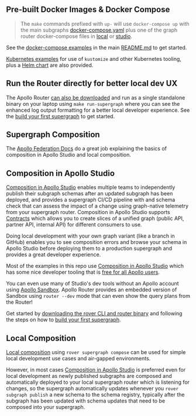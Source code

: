 ## Pre-built Docker Images & Docker Compose

> The `make` commands prefixed with `up-` will use `docker-compose up` with the main subgraphs [docker-compose.yaml](/docker-compose.yaml) plus one of the graph router docker-compose files in [local](./local/) or [studio](./studio/).

See the [docker-compose examples](/README.md#apollo-router-pre-built-docker-images) in the main [README.md](/README.md) to get started.

[Kubernetes examples](https://www.apollographql.com/docs/router/containerization/kubernetes) for use of `kustomize` and other Kubernetes tooling, plus a [Helm chart](https://www.apollographql.com/docs/router/containerization/kubernetes) are also provided.

## Run the Router directly for better local dev UX

The Apollo Router [can also be downloaded](/README.md#prerequisites) and run as a single standalone binary on your laptop using `make run-supergraph` where you can see the enhanced log output formatting for a better local developer experience. See the [build your first supergraph](/README.md#build-your-first-supergraph) to get started.

## Supergraph Composition

The [Apollo Federation Docs](https://www.apollographql.com/docs/federation/) do a great job explaining the basics of composition in Apollo Studio and local composition.

## Composition in Apollo Studio

[Composition in Apollo Studio](https://www.apollographql.com/docs/federation/quickstart/studio-composition) enables multiple teams to independently publish their subgraph schemas after an updated subgraph has been deployed, and provides a supergraph CI/CD pipeline with and schema check that can assess the impact of a change using graph-native telemetry from your supergraph router. Composition in Apollo Studio supports [Contracts](https://www.apollographql.com/docs/studio/contracts/) which allows you to create slices of a unified graph (public API, partner API, internal API) for different consumers to use.

Doing local development with your own graph variant (like a branch in GitHub) enables you to see composition errors and browse your schema in Apollo Studio before deploying them to a production supergraph and provides a great developer experience.

Most of the examples in this repo use [Composition in Apollo Studio](https://www.apollographql.com/docs/federation/quickstart/studio-composition) which has some nice developer tooling that is [free for all Apollo users](https://www.apollographql.com/docs/studio/#free-for-all-apollo-users).

You can even use many of Studio's dev tools without an Apollo account using [Apollo Sandbox](https://www.apollographql.com/docs/studio/explorer/sandbox/). Apollo Router provides an embedded version of Sandbox using `router --dev` mode that can even show the query plans from the Router!

Get started by [downloading the rover CLI and router binary](/README.md#prerequisites) and following the steps on how to [build your first supergraph](/README.md#build-your-first-supergraph).

## Local Composition

[Local composition](/README.md#local-composition) using `rover supergraph compose` can be used for simple local development use cases and air-gapped environments.

However, in most cases [Composition in Apollo Studio](https://www.apollographql.com/docs/federation/quickstart/studio-composition) is preferred even for local development as newly published subgraphs are composed and automatically deployed to your local supergraph router which is listening for changes, so the supergraph automatically updates whenever you `rover subgraph publish` a new schema to the schema registry, typically after the subgraph has been updated with schema updates that need to be composed into your supergraph.
